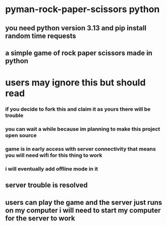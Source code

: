 # pyman-rock-paper-scissors python
## you need python version 3.13 and pip install random time requests
## a simple game of rock paper scissors made in python
# users may ignore this but should read
### if you decide to fork this and claim it as yours there will be trouble
### you can wait a while because im planning to make this project open source
### game is in early access with server connectivity that means you will need wifi for this thing to work
### i will eventually add offline mode in it 
## server trouble is resolved
## users can play the game and the server just runs on my computer i will need to start my computer for the server to work
